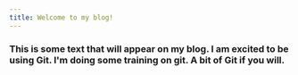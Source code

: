 ```yaml
---
title: Welcome to my blog!
---
```


### This is some text that will appear on my blog. I am excited to be using Git. I'm doing some training on git. A bit of Git if you will.

